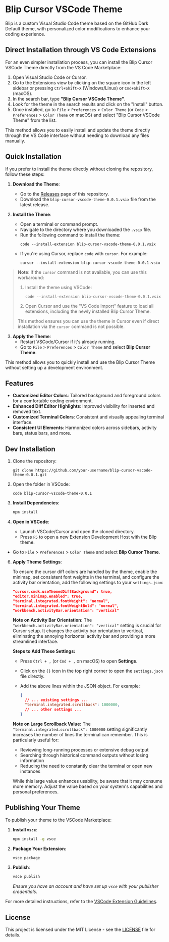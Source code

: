 # Blip Cursor VSCode Theme

Blip is a custom Visual Studio Code theme based on the GitHub Dark Default theme, with personalized color modifications to enhance your coding experience.

## Direct Installation through VS Code Extensions

For an even simpler installation process, you can install the Blip Cursor VSCode Theme directly from the VS Code Marketplace:

1. Open Visual Studio Code or Cursor.
2. Go to the Extensions view by clicking on the square icon in the left sidebar or pressing `Ctrl+Shift+X` (Windows/Linux) or `Cmd+Shift+X` (macOS).
3. In the search bar, type **"Blip Cursor VSCode Theme"**.
4. Look for the theme in the search results and click on the "Install" button.
5. Once installed, go to `File` > `Preferences` > `Color Theme` (or `Code` > `Preferences` > `Color Theme` on macOS) and select "Blip Cursor VSCode Theme" from the list.

This method allows you to easily install and update the theme directly through the VS Code interface without needing to download any files manually.


## Quick Installation

If you prefer to install the theme directly without cloning the repository, follow these steps:

1. **Download the Theme**:
   - Go to the [Releases](https://github.com/b1ip/blip-cursor-vscode-theme/tree/v0.0.1/releases/) page of this repository.
   - Download the `blip-cursor-vscode-theme-0.0.1.vsix` file from the latest release.

2. **Install the Theme**:
   - Open a terminal or command prompt.
   - Navigate to the directory where you downloaded the `.vsix` file.
   - Run the following command to install the theme:
     ```
     code --install-extension blip-cursor-vscode-theme-0.0.1.vsix
     ```
   - If you're using Cursor, replace `code` with `cursor`. For example:
     ```
     cursor --install-extension blip-cursor-vscode-theme-0.0.1.vsix
     ```

> **Note**: If the `cursor` command is not available, you can use this workaround:
> 1. Install the theme using VSCode:
>    ```
>    code --install-extension blip-cursor-vscode-theme-0.0.1.vsix
>    ```
> 2. Open Cursor and use the "VS Code Import" feature to load all extensions, including the newly installed Blip Cursor Theme.
>
> This method ensures you can use the theme in Cursor even if direct installation via the `cursor` command is not possible.


3. **Apply the Theme**:
   - Restart VSCode/Cursor if it's already running.
   - Go to `File` > `Preferences` > `Color Theme` and select **Blip Cursor Theme**.

This method allows you to quickly install and use the Blip Cursor Theme without setting up a development environment.


## Features

- **Customized Editor Colors**: Tailored background and foreground colors for a comfortable coding environment.
- **Enhanced Diff Editor Highlights**: Improved visibility for inserted and removed text.
- **Customized Terminal Colors**: Consistent and visually appealing terminal interface.
- **Consistent UI Elements**: Harmonized colors across sidebars, activity bars, status bars, and more.

## Dev Installation

1. Clone the repository:
   ```shell
   git clone https://github.com/your-username/blip-cursor-vscode-theme-0.0.1.git
   ```

2. Open the folder in VSCode:
   ```shell
   code blip-cursor-vscode-theme-0.0.1
   ```

3. **Install Dependencies**:
   ```bash
   npm install
   ```

4. **Open in VSCode**:
   - Launch VSCode/Cursor and open the cloned directory.
   - Press `F5` to open a new Extension Development Host with the Blip theme.

- Go to `File` > `Preferences` > `Color Theme` and select **Blip Cursor Theme**.

6. **Apply Theme Settings**:
   
   To ensure the cursor diff colors are handled by the theme, enable the minimap, set consistent font weights in the terminal, and configure the activity bar orientation, add the following settings to your `settings.json`:
   
   ```json
   "cursor.cmdk.useThemedDiffBackground": true,
   "editor.minimap.enabled": true,
   "terminal.integrated.fontWeight": "normal",
   "terminal.integrated.fontWeightBold": "normal",
   "workbench.activityBar.orientation": "vertical"
   ```
   
   **Note on Activity Bar Orientation:**
   The `"workbench.activityBar.orientation": "vertical"` setting is crucial for Cursor setup. It changes the activity bar orientation to vertical, eliminating the annoying horizontal activity bar and providing a more streamlined interface.

   **Steps to Add These Settings:**

   - Press `Ctrl + ,` (or `Cmd + ,` on macOS) to open **Settings**.
   - Click on the `{}` icon in the top right corner to open the `settings.json` file directly.
   - Add the above lines within the JSON object. For example:

     ```json
     {
       // ... existing settings ...
       "terminal.integrated.scrollback": 1000000,
       // ... other settings ...
     }
     ```

   **Note on Large Scrollback Value:**
   The `"terminal.integrated.scrollback": 1000000` setting significantly increases the number of lines the terminal can remember. This is particularly useful for:
   - Reviewing long-running processes or extensive debug output
   - Searching through historical command outputs without losing information
   - Reducing the need to constantly clear the terminal or open new instances

   While this large value enhances usability, be aware that it may consume more memory. Adjust the value based on your system's capabilities and personal preferences.

## Publishing Your Theme

To publish your theme to the VSCode Marketplace:

1. **Install `vsce`**:
   ```bash
   npm install -g vsce
   ```

2. **Package Your Extension**:
   ```bash
   vsce package
   ```

3. **Publish**:
   ```bash
   vsce publish
   ```
   *Ensure you have an account and have set up `vsce` with your publisher credentials.*

For more detailed instructions, refer to the [VSCode Extension Guidelines](https://code.visualstudio.com/api/working-with-extensions/publishing-extension).

## License

This project is licensed under the MIT License - see the [LICENSE](https://github.com/b1ip/blip-cursor-vscode-theme/blob/main/LICENSE) file for details.
